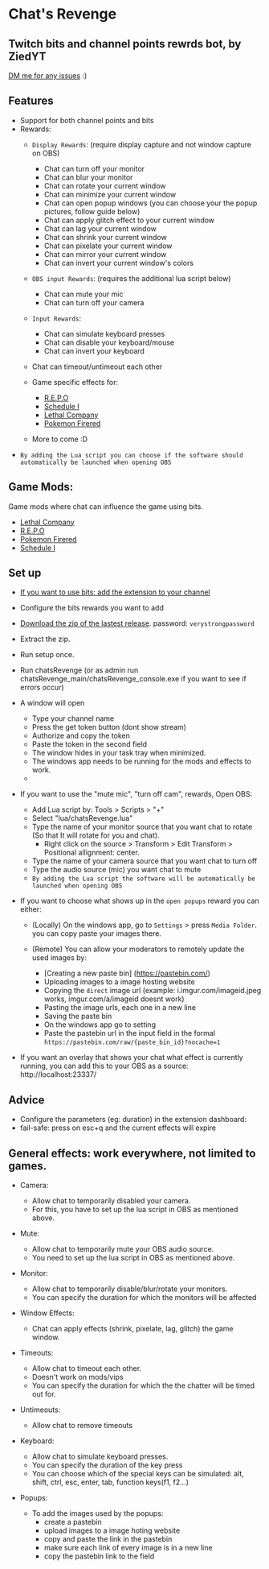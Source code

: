 # Chat's Revenge
## Twitch bits and channel points rewrds bot, by ZiedYT
[DM me for any issues](https://twitter.com/ZiedYT) :)
## Features
- Support for both channel points and bits
- Rewards:
    - `Display Rewards`: (require display capture and not window capture on OBS)
        - Chat can turn off your monitor
        - Chat can blur your monitor
        - Chat can rotate your current window
        - Chat can minimize your current window
        - Chat can open popup windows (you can choose your the popup pictures, follow guide below)
        - Chat can apply glitch effect to your current window
        - Chat can lag your current window
        - Chat can shrink your current window
        - Chat can pixelate your current window
        - Chat can mirror your current window
        - Chat can invert your current window's colors
    - `OBS input Rewards`: (requires the additional lua script below)
        - Chat can mute your mic 
        - Chat can turn off your camera
    - `Input Rewards`:
        - Chat can simulate keyboard presses
        - Chat can disable your keyboard/mouse
        - Chat can invert your keyboard
          
    - Chat can timeout/untimeout each other
    - Game specific effects for:
        - [R.E.P.O](https://thunderstore.io/c/repo/p/ZiedYT/Chats_Revenge_REPO/)
        - [Schedule I](https://thunderstore.io/c/schedule-i/p/ZiedYT/Chats_Revenge_Schedule_I/)
        - [Lethal Company](https://thunderstore.io/c/lethal-company/p/ZiedYT/ChatsRevenge/)
        - [Pokemon Firered](https://github.com/ZiedYT/chatsRevenge-firered/)
    - More to come :D
- `By adding the Lua script you can choose if the software should automatically be launched when opening OBS` 
## Game Mods:
Game mods where chat can influence the game using bits.

- [Lethal Company](https://thunderstore.io/c/lethal-company/p/ZiedYT/ChatsRevenge/)
- [R.E.P.O](https://thunderstore.io/c/repo/p/ZiedYT/Chats_Revenge_REPO/)
- [Pokemon Firered](https://github.com/ZiedYT/chatsRevenge-firered/)
- [Schedule I](https://thunderstore.io/c/schedule-i/p/ZiedYT/Chats_Revenge_Schedule_I/)

## Set up
- [If you want to use bits: add the extension to your channel](https://dashboard.twitch.tv/extensions/6fwhzhvt0ljihf9o1vzvjfp12jvkax)
- Configure the bits rewards you want to add
- [Download the zip of the lastest release](https://github.com/ZiedYT/chats-revenge-public/releases/latest). password: `verystrongpassword`
- Extract the zip.
- Run setup once.
- Run chatsRevenge (or as admin run chatsRevenge_main/chatsRevenge_console.exe if you want to see if errors occur)
- A window will open
    - Type your channel name
    - Press the get token button (dont show stream)
    - Authorize and copy the token
    - Paste the token in the second field
    - The window hides in your task tray when minimized. 
    - The windows app needs to be running for the mods and effects to work.
    - 
- If you want to use the "mute mic", "turn off cam", rewards, Open OBS:
    - Add Lua script by: Tools > Scripts > "+"
    - Select "lua/chatsRevenge.lua"
    - Type the name of your monitor source that you want chat to rotate (So that It will rotate for you and chat).
        - Right click on the source > Transform > Edit Transform > Positional allignment: center.
    - Type the name of your camera source that you want chat to turn off
    - Type the audio source (mic) you want chat to mute
    - `By adding the Lua script the software will be automatically be launched when opening OBS`
- If you want to choose what shows up in the `open popups` reward you can either:
    - (Locally) On the windows app, go to `Settings` > press `Media Folder`. you can copy paste your images there.
      
    - (Remote) You can allow your moderators to remotely update the used images by:
        - [Creating a new paste bin] (https://pastebin.com/)
        - Uploading images to a image hosting website
        - Copying the `direct` image url (example: i.imgur.com/imageid.jpeg works, imgur.com/a/imageid doesnt work)
        - Pasting the image urls, each one in a new line
        - Saving the paste bin
        - On the windows app go to setting
        - Paste the pastebin url in the input field in the formal `https://pastebin.com/raw/{paste_bin_id}?nocache=1`
          
- If you want an overlay that shows your chat what effect is currently running, you can add this to your OBS as a source: http://localhost:23337/
  
## Advice
- Configure the parameters (eg: duration) in the extension dashboard:
- fail-safe: press on esc+q and the current effects will expire
## General effects: work everywhere, not limited to games.
- Camera:   
    - Allow chat to temporarily disabled your camera.     
    - For this, you have to set up the lua script in OBS as mentioned above.
- Mute:
    - Allow chat to temporarily mute your OBS audio source.
    - You need to set up the lua script in OBS as mentioned above.
- Monitor:
    - Allow chat to temporarily disable/blur/rotate your monitors.
    - You can specify the duration for which the monitors will be affected
- Window Effects:
    - Chat can apply effects (shrink, pixelate, lag, glitch) the game window.
- Timeouts:
    - Allow chat to timeout each other.
    - Doesn't work on mods/vips
    - You can specify the duration for which the the chatter will be timed out for.
- Untimeouts:
    - Allow chat to remove timeouts
- Keyboard:
    - Allow chat to simulate keyboard presses.
    - You can specify the duration of the key press
    - You can choose which of the special keys can be simulated: alt, shift, ctrl, esc, enter, tab, function keys(f1, f2...)

- Popups:
    - To add the images used by the popups:
        - create a pastebin
        - upload images to a image hoting website
        - copy and paste the link in the pastebin
        - make sure each link of every image is in a new line
        - copy the pastebin link to the field

